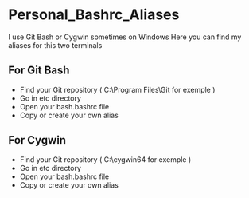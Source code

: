 # Personal_Bashrc_Aliases

I use Git Bash or Cygwin sometimes on Windows
Here you can find my aliases for this two terminals

## For Git Bash

  - Find your Git repository ( C:\Program Files\Git for exemple )
  - Go in etc directory
  - Open your bash.bashrc file
  - Copy or create your own alias
  
## For Cygwin

  - Find your Git repository ( C:\cygwin64 for exemple )
  - Go in etc directory
  - Open your bash.bashrc file
  - Copy or create your own alias
